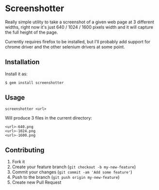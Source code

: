 # Screenshotter

Really simple utility to take a screenshot of a given web page at 3 different widths, right now it's just 640 / 1024 / 1600 pixels width and it will capture the full height of the page.

Currently requires firefox to be installed, but I'll probably add support for chrome driver and the other selenium drivers at some point.

## Installation

Install it as:

    $ gem install screenshotter

## Usage

```
screenshotter <url>
```

Will produce 3 files in the current directory:

```
<url>-640.png
<url>-1024.png
<url>-1600.png
````

## Contributing

1. Fork it
2. Create your feature branch (`git checkout -b my-new-feature`)
3. Commit your changes (`git commit -am 'Add some feature'`)
4. Push to the branch (`git push origin my-new-feature`)
5. Create new Pull Request
